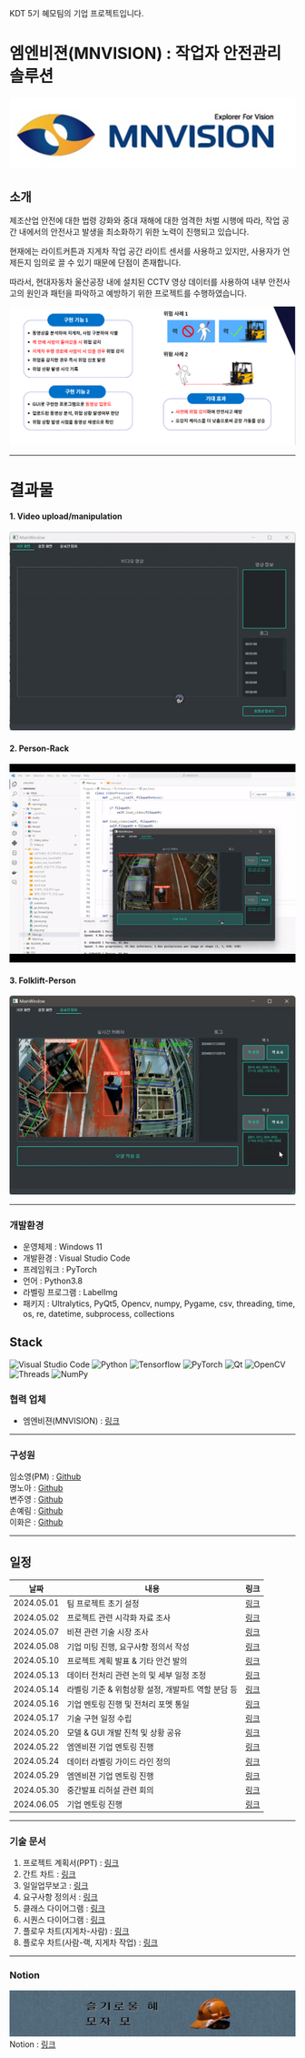 KDT 5기 혜모팀의 기업 프로젝트입니다.

# 엠엔비젼(MNVISION) : 작업자 안전관리 솔루션

![alt text](README_IMAGE/image.png)

## 소개

제조산업 안전에 대한 법령 강화와 중대 재해에 대한 엄격한 처벌 시행에 따라, 작업 공간 내에서의 안전사고 발생을 최소화하기 위한 노력이 진행되고 있습니다.

현재에는 라이트커튼과 지게차 작업 공간 라이트 센서를 사용하고 있지만,
사용자가 언제든지 임의로 끌 수 있기 때문에 단점이 존재합니다.

따라서, 현대자동차 울산공장 내에 설치된 CCTV 영상 데이터를 사용하여 내부 안전사고의 원인과 패턴을 파악하고 예방하기 위한 프로젝트를 수행하였습니다.

![alt text](README_IMAGE/image-2.png)

<hr>

# 결과물

#### 1. Video upload/manipulation

![alt text](README_IMAGE/video_manipulation.gif)

#### 2. Person-Rack

![alt text](README_IMAGE/Person-Rack.gif)

#### 3. Folklift-Person

![alt text](README_IMAGE/Folklift_Person.gif)

<hr>

### 개발환경

- 운영체제 : Windows 11
- 개발환경 : Visual Studio Code
- 프레임워크 : PyTorch
- 언어 : Python3.8
- 라벨링 프로그램 : LabelImg
- 패키지 : Ultralytics, PyQt5, Opencv, numpy, Pygame, csv, threading, time, os, re, datetime, subprocess, collections

## Stack

![Visual Studio Code](https://img.shields.io/badge/Visual%20Studio%20Code-0078d7.svg?style=for-the-badge&logo=visual-studio-code&logoColor=white)
![Python](https://img.shields.io/badge/Python-3776AB.svg?style=for-the-badge&logo=python&logoColor=ffdd54)
![Tensorflow](https://img.shields.io/badge/Tensorflow-1877F2.svg?style=for-the-badge&logo=tensorflow&logoColor=white)
![PyTorch](https://img.shields.io/badge/PyTorch-%23EE4C2C.svg?style=for-the-badge&logo=PyTorch&logoColor=white)
![Qt](https://img.shields.io/badge/Qt-%23217346.svg?style=for-the-badge&logo=Qt&logoColor=white)
![OpenCV](https://img.shields.io/badge/opencv-%23white.svg?style=for-the-badge&logo=opencv&logoColor=white)
![Threads](https://img.shields.io/badge/Threads-000000?style=for-the-badge&logo=Threads&logoColor=white)
![NumPy](https://img.shields.io/badge/numpy-%23013243.svg?style=for-the-badge&logo=numpy&logoColor=white)

### 협력 업체

- 엠엔비젼(MNVISION) : [링크](http://mnvision.co.kr/)

<hr>

### 구성원

임소영(PM) : [Github](https://github.com/YimSoYoung1001)  
명노아 : [Github](https://github.com/noah2397)  
변주영 : [Github](https://github.com/rileybyun)  
손예림 : [Github](https://github.com/osllzd)  
이화은 : [Github](https://github.com/Skylee0310)

<hr>

## 일정

| 날짜       | 내용                                               | 링크                                                                                                                                        |
| ---------- | -------------------------------------------------- | ------------------------------------------------------------------------------------------------------------------------------------------- |
| 2024.05.01 | 팀 프로젝트 초기 설정                              | [링크](https://docs.google.com/document/d/11rDlDIC1FXRp6a_kL96bDIyI4A_ODqwx/edit?usp=sharing&ouid=110067098172194561192&rtpof=true&sd=true) |
| 2024.05.02 | 프로젝트 관련 시각화 자료 조사                     | [링크](https://docs.google.com/document/d/1mukZDHGrvG5kVRodtRGQBNuXZJ940G_x/edit?usp=sharing&ouid=110067098172194561192&rtpof=true&sd=true) |
| 2024.05.07 | 비젼 관련 기술 시장 조사                           | [링크](https://docs.google.com/document/d/1RtYCeMjceL8v2CEXiq8HHyaHXghZ9MqC/edit?usp=sharing&ouid=110067098172194561192&rtpof=true&sd=true) |
| 2024.05.08 | 기업 미팅 진행, 요구사항 정의서 작성               | [링크](https://docs.google.com/document/d/1hnzKoSHDoXM1po03oT-R1nz527VQscft/edit?usp=sharing&ouid=110067098172194561192&rtpof=true&sd=true) |
| 2024.05.10 | 프로젝트 계획 발표 & 기타 안건 발의                | [링크](https://docs.google.com/document/d/1myksuGxAPvzxuBnPrAHO1af6OlWAGEtG/edit?usp=sharing&ouid=110067098172194561192&rtpof=true&sd=true) |
| 2024.05.13 | 데이터 전처리 관련 논의 및 세부 일정 조정          | [링크](https://docs.google.com/document/d/1rMVa2UPVCafioI9-BDuwem2E5fmj7ZXu/edit?usp=sharing&ouid=110067098172194561192&rtpof=true&sd=true) |
| 2024.05.14 | 라벨링 기준 & 위험상황 설정, 개발파트 역할 분담 등 | [링크](https://docs.google.com/document/d/1xDl8Je9LnJwNPL_fEvt33dNVpl1Eg2Mf/edit?usp=sharing&ouid=110067098172194561192&rtpof=true&sd=true) |
| 2024.05.16 | 기업 멘토링 진행 및 전처리 포멧 통일               | [링크](https://docs.google.com/document/d/1psknJ8tgaKesQXThGsKbDoi-pXdKP5ra/edit?usp=sharing&ouid=110067098172194561192&rtpof=true&sd=true) |
| 2024.05.17 | 기술 구현 일정 수립                                | [링크](https://docs.google.com/document/d/1lS0y8dK35WL4l-HKOqXSyOfSOgaLhnwA/edit?usp=sharing&ouid=110067098172194561192&rtpof=true&sd=true) |
| 2024.05.20 | 모델 & GUI 개발 진척 및 상황 공유                  | [링크](https://docs.google.com/document/d/1SGRziYjfBzMbeZEUnUh-xw76FwB4KXQ5/edit?usp=sharing&ouid=110067098172194561192&rtpof=true&sd=true) |
| 2024.05.22 | 엠엔비젼 기업 멘토링 진행                          | [링크](https://docs.google.com/document/d/1aVqi9LIch3ZNc00td42e__VO7VneRFEn/edit?usp=sharing&ouid=110067098172194561192&rtpof=true&sd=true) |
| 2024.05.24 | 데이터 라벨링 가이드 라인 정의                     | [링크](https://docs.google.com/document/d/1seDrVYlw7DjCM_P3ciyhf-i7vJj2hey4/edit?usp=sharing&ouid=110067098172194561192&rtpof=true&sd=true) |
| 2024.05.29 | 엠엔비젼 기업 멘토링 진행                          | [링크](https://docs.google.com/document/d/1s9GWb8Pac_2y54SlmUtBslyjnl9yKBWs/edit?usp=sharing&ouid=110067098172194561192&rtpof=true&sd=true) |
| 2024.05.30 | 중간발표 리허설 관련 회의                          | [링크](https://docs.google.com/document/d/12wdTpKA0ADbHRNzFEGknRAcyQXfhp_ah/edit?usp=sharing&ouid=110067098172194561192&rtpof=true&sd=true) |
| 2024.06.05 | 기업 멘토링 진행                                   | [링크](https://docs.google.com/document/d/1f09FQL97ZL6NdreR_2KuWQslNfCN9xNx/edit?usp=sharing&ouid=110067098172194561192&rtpof=true&sd=true) |

<hr>

### 기술 문서

1. 프로젝트 계획서(PPT) : [링크](https://www.canva.com/design/DAGEsOPGjEs/bs7mmdzugZokbFrcWfyEUA/view?utm_content=DAGEsOPGjEs&utm_campaign=designshare&utm_medium=link&utm_source=editor)
2. 간트 차트 : [링크](https://docs.google.com/spreadsheets/d/1jIBuAatHE040tEuWWt_ELjKuuFLut5WB/edit?usp=sharing&ouid=110067098172194561192&rtpof=true&sd=true)
3. 일일업무보고 : [링크](https://docs.google.com/spreadsheets/d/1Hw6-rosnK7MumOWz8aodKlhbSH0-8ZpC/edit?usp=sharing&ouid=110067098172194561192&rtpof=true&sd=true)
4. 요구사항 정의서 : [링크](https://docs.google.com/spreadsheets/d/1aT5VzIIrWiKlmHyt_mkaFU7nSRwweqj5/edit?usp=sharing&ouid=110067098172194561192&rtpof=true&sd=true)
5. 클래스 다이어그램 : [링크](https://drive.google.com/file/d/1fm_OE6rampXj4xIVq3pwiGv0Zh4FYyPU/view?usp=sharing)
6. 시퀀스 다이어그램 : [링크](https://drive.google.com/file/d/1zWUJ-RWFqSquwsO3cUs91bt_WegFkMkh/view?usp=sharing)
7. 플로우 차트(지게차-사람) : [링크](https://drive.google.com/file/d/1s63vO33PdfCPtxt8tN_efRPfbEJE1bz5/view?usp=sharing)
8. 플로우 차트(사람-랙, 지게차 작업) : [링크](https://drive.google.com/file/d/13T5X5C5llIw9FJv9rohdK1HcQr1qOWUU/view?usp=sharing)

<hr>

### Notion

![alt text](README_IMAGE/image-1.png)
Notion : [링크](https://water-maple-b1a.notion.site/_-_-43f06266c0f84a9ba1832b29022a6afd?pvs=4)
